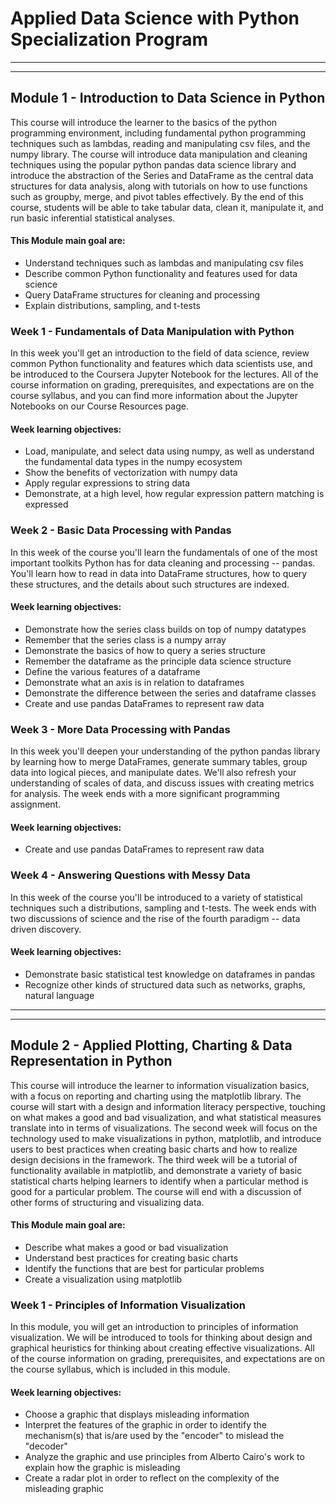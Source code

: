 # Applied Data Science with Python Specialization Program

---
---

## Module 1 - Introduction to Data Science in Python

This course will introduce the learner to the basics of the python programming environment, including fundamental python programming techniques such as lambdas, reading and manipulating csv files, and the numpy library. The course will introduce data manipulation and cleaning techniques using the popular python pandas data science library and introduce the abstraction of the Series and DataFrame as the central data structures for data analysis, along with tutorials on how to use functions such as groupby, merge, and pivot tables effectively. By the end of this course, students will be able to take tabular data, clean it, manipulate it, and run basic inferential statistical analyses.

#### This Module main goal are:

* Understand techniques such as lambdas and manipulating csv files
* Describe common Python functionality and features used for data science
* Query DataFrame structures for cleaning and processing
* Explain distributions, sampling, and t-tests

### Week 1 - Fundamentals of Data Manipulation with Python

In this week you'll get an introduction to the field of data science, review common Python functionality and features which data scientists use, and be introduced to the Coursera Jupyter Notebook for the lectures. All of the course information on grading, prerequisites, and expectations are on the course syllabus, and you can find more information about the Jupyter Notebooks on our Course Resources page.

#### Week learning objectives:

* Load, manipulate, and select data using numpy, as well as understand the fundamental data types in the numpy ecosystem
* Show the benefits of vectorization with numpy data
* Apply regular expressions to string data
* Demonstrate, at a high level, how regular expression pattern matching is expressed

### Week 2 - Basic Data Processing with Pandas

In this week of the course you'll learn the fundamentals of one of the most important toolkits Python has for data cleaning and processing -- pandas. You'll learn how to read in data into DataFrame structures, how to query these structures, and the details about such structures are indexed. 

#### Week learning objectives:

* Demonstrate how the series class builds on top of numpy datatypes
* Remember that the series class is a numpy array
* Demonstrate the basics of how to query a series structure
* Remember the dataframe as the principle data science structure
* Define the various features of a dataframe
* Demonstrate what an axis is in relation to dataframes
* Demonstrate the difference between the series and dataframe classes
* Create and use pandas DataFrames to represent raw data

### Week 3 - More Data Processing with Pandas

In this week you'll deepen your understanding of the python pandas library by learning how to merge DataFrames, generate summary tables, group data into logical pieces, and manipulate dates. We'll also refresh your understanding of scales of data, and discuss issues with creating metrics for analysis. The week ends with a more significant programming assignment.

#### Week learning objectives:

* Create and use pandas DataFrames to represent raw data

### Week 4 - Answering Questions with Messy Data

In this week of the course you'll be introduced to a variety of statistical techniques such a distributions, sampling and t-tests. The week ends with two discussions of science and the rise of the fourth paradigm -- data driven discovery.

#### Week learning objectives:

* Demonstrate basic statistical test knowledge on dataframes in pandas
* Recognize other kinds of structured data such as networks, graphs, natural language

---
---

## Module 2 - Applied Plotting, Charting & Data Representation in Python

This course will introduce the learner to information visualization basics, with a focus on reporting and charting using the matplotlib library. The course will start with a design and information literacy perspective, touching on what makes a good and bad visualization, and what statistical measures translate into in terms of visualizations. The second week will focus on the technology used to make visualizations in python, matplotlib, and introduce users to best practices when creating basic charts and how to realize design decisions in the framework. The third week will be a tutorial of functionality available in matplotlib, and demonstrate a variety of basic statistical charts helping learners to identify when a particular method is good for a particular problem. The course will end with a discussion of other forms of structuring and visualizing data. 

#### This Module main goal are:

* Describe what makes a good or bad visualization
* Understand best practices for creating basic charts
* Identify the functions that are best for particular problems
* Create a visualization using matplotlib

### Week 1 - Principles of Information Visualization

In this module, you will get an introduction to principles of information visualization. We will be introduced to tools for thinking about design and graphical heuristics for thinking about creating effective visualizations. All of the course information on grading, prerequisites, and expectations are on the course syllabus, which is included in this module. 

#### Week learning objectives:

* Choose a graphic that displays misleading information
* Interpret the features of the graphic in order to identify the mechanism(s) that is/are used by the "encoder" to mislead the "decoder"
* Analyze the graphic and use principles from Alberto Cairo's work to explain how the graphic is misleading
* Create a radar plot in order to reflect on the complexity of the misleading graphic 